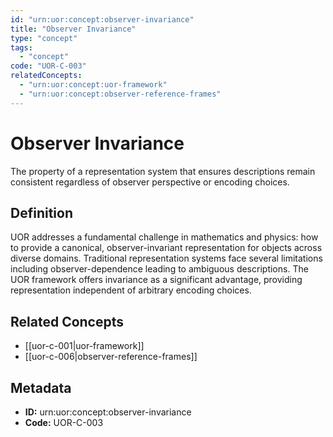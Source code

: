 ```yaml
---
id: "urn:uor:concept:observer-invariance"
title: "Observer Invariance"
type: "concept"
tags:
  - "concept"
code: "UOR-C-003"
relatedConcepts:
  - "urn:uor:concept:uor-framework"
  - "urn:uor:concept:observer-reference-frames"
---
```


# Observer Invariance

The property of a representation system that ensures descriptions remain consistent regardless of observer perspective or encoding choices.

## Definition

UOR addresses a fundamental challenge in mathematics and physics: how to provide a canonical, observer-invariant representation for objects across diverse domains. Traditional representation systems face several limitations including observer-dependence leading to ambiguous descriptions. The UOR framework offers invariance as a significant advantage, providing representation independent of arbitrary encoding choices.

## Related Concepts

- [[uor-c-001|uor-framework]]
- [[uor-c-006|observer-reference-frames]]

## Metadata

- **ID:** urn:uor:concept:observer-invariance
- **Code:** UOR-C-003
